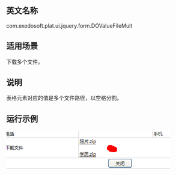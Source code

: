 ## 英文名称 ##

com.exedosoft.plat.ui.jquery.form.DOValueFileMult

## 适用场景 ##

下载多个文件。

## 说明 ##

表格元素对应的值是多个文件路径，以空格分割。

## 运行示例 ##


<img src='imgs/c_fileMult.png ' />
